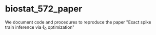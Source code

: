 # biostat_572_paper
We document code and procedures to reproduce the paper "Exact spike train inference  via $\ell_0$ optimization"
